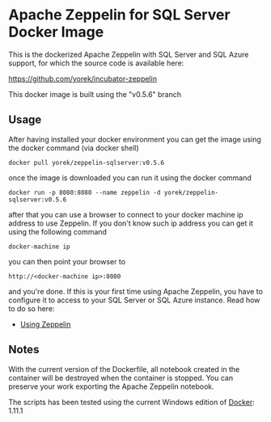 # Apache Zeppelin for SQL Server Docker Image
This is the dockerized Apache Zeppelin with SQL Server and SQL Azure support, for which the source code is available here:

https://github.com/yorek/incubator-zeppelin

This docker image is built using the "v0.5.6" branch

## Usage

After having installed your docker environment you can get the image using the docker command (via docker shell)

    docker pull yorek/zeppelin-sqlserver:v0.5.6

once the image is downloaded you can run it using the docker command

    docker run -p 8080:8080 --name zeppelin -d yorek/zeppelin-sqlserver:v0.5.6

after that you can use a browser to connect to your docker machine ip address to use Zeppelin. If you don't know such ip address you can get it using the following command

    docker-machine ip

you can then point your browser to

    http://<docker-machine ip>:8080

and you're done. If this is your first time using Apache Zeppelin, you have to configure it to access to your SQL Server or SQL Azure instance. Read how to do so here:

 - [Using Zeppelin](https://github.com/yorek/incubator-zeppelin#using-zeppelin)

## Notes

With the current version of the Dockerfile, all notebook created in the container will be destroyed when the container is stopped. You can preserve your work exporting the Apache Zeppelin notebook.

The scripts has been tested using the current Windows edition of [Docker](https://docs.docker.com/windows/): 1.11.1
